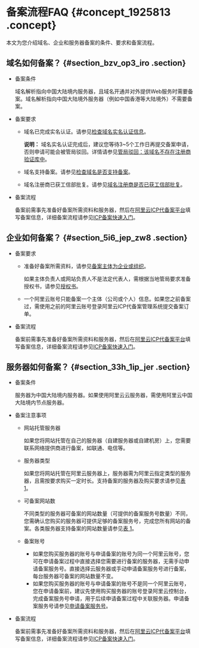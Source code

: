 # 备案流程FAQ {#concept_1925813 .concept}

本文为您介绍域名、企业和服务器备案的条件、要求和备案流程。

## 域名如何备案？ {#section_bzv_op3_iro .section}

-   备案条件

    域名解析指向中国大陆境内服务器，且域名开通并对外提供Web服务时需要备案。域名解析指向中国大陆境外服务器（例如中国香港等大陆境外）不需要备案。

-   备案要求
    -   域名已完成实名认证。请参见[检查域名实名认证信息](../cn.zh-CN/ICP备案前准备/网站域名准备与检查.md#section_8ud_ani_1of)。

        **说明：** 域名实名认证完成后，建议您等待3~5个工作日再提交备案申请，否则申请可能会被管局驳回。详情请参见[管局驳回：该域名不存在注册商验证库中](https://help.aliyun.com/knowledge_detail/84894.html?spm=a2c4g.11186631.2.14.5b5a2573xtZ84F)。

    -   域名支持备案。请参见[检查域名是否支持备案](../cn.zh-CN/ICP备案前准备/网站域名准备与检查.md#section_9n7_qck_jul)。
    -   域名注册商已获工信部批复。请参见[域名注册商是否已获工信部批复](../cn.zh-CN/ICP备案前准备/网站域名准备与检查.md#section_tp5_blq_n48)。
-   备案流程

    备案前需事先准备好备案所需资料和服务器，然后在[阿里云ICP代备案平台](https://beian.aliyun.com/order/index.htm)填写备案信息，详细备案流程请参见[ICP备案快速入门](../cn.zh-CN/ICP备案快速入门/ICP备案快速入门.md#)。


## 企业如何备案？ {#section_5i6_jep_zw8 .section}

-   备案要求
    -   准备好备案所需资料，请参见[备案主体为企业或组织](../cn.zh-CN/ICP备案前准备/备案所需资料.md#section_ixq_d6t_l6v)。

        如果主体负责人或网站负责人不是法定代表人，需根据当地管局要求准备授权书，请参见[授权书](../cn.zh-CN/资料下载/授权书.md#)。

    -   一个阿里云账号只能备案一个主体（公司或个人）信息。如果您之前备案过，需使用之前的阿里云账号登录阿里云ICP代备案管理系统提交备案订单。
-   备案流程

    备案前需事先准备好备案所需资料和服务器，然后在[阿里云ICP代备案平台](https://beian.aliyun.com/order/index.htm)填写备案信息，详细备案流程请参见[ICP备案快速入门](../cn.zh-CN/ICP备案快速入门/ICP备案快速入门.md#)。


## 服务器如何备案？ {#section_33h_1ip_jer .section}

-   备案条件

    服务器为中国大陆境内服务器。如果使用阿里云云服务器，需使用阿里云中国大陆境内节点服务器。

-   备案注意事项
    -   网站托管服务器

        如果您将网站托管在自己的服务器（自建服务器或自建机房）上，您需要联系网络提供商进行备案，如联通、电信等。

    -   服务器类型

        如果您将网站托管在阿里云服务器上，服务器需为阿里云指定类型的服务器，且需按要求购买一定时长。支持备案的服务器及购买要求请参见[表 1](../cn.zh-CN/ICP备案前准备/托管服务器及接入检查/备案服务器（接入信息）准备与检查.md#table_bob_0qy_xzo)。

    -   可备案网站数

        不同类型的服务器可备案的网站数量（可提供的备案服务号数量）不同，您需确认您购买的服务器可提供足够的备案服务号，完成您所有网站的备案。各类服务器支持备案的网站数量请参见[表 1](../cn.zh-CN/ICP备案前准备/托管服务器及接入检查/备案服务器（接入信息）准备与检查.md#table_bob_0qy_xzo)。

    -   备案账号
        -   如果您购买服务器的账号与申请备案的账号为同一个阿里云账号，您可在申请备案过程中直接选择您需要进行备案的服务器，无需手动申请备案服务号。直接选择云服务器或手动申请备案服务号进行备案，每台服务器可备案的网站数量不变。
        -   如果您购买服务器的账号与申请备案的账号不是同一个阿里云账号，您在申请备案前，建议先使用购买服务器的账号登录阿里云控制台，完成备案服务号申请，用于后续申请备案过程中关联服务器。申请备案服务号请参见[申请备案服务号](../cn.zh-CN/ICP备案前准备/托管服务器及接入检查/申请备案服务号.md#)。
-   备案流程

    备案前需事先准备好备案所需资料和服务器，然后在[阿里云ICP代备案平台](https://beian.aliyun.com/order/index.htm)填写备案信息，详细备案流程请参见[ICP备案快速入门](../cn.zh-CN/ICP备案快速入门/ICP备案快速入门.md#)。


